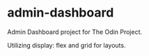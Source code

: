 # admin-dashboard
Admin Dashboard project for The Odin Project.

Utilizing display: flex and grid for layouts.
